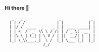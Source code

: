 ### Hi there 👋
```
   _   _                _             _
  | | / /              | |           | |
  | |/ /  ____  _    _ | |  ___  ____| |
  | | <  /  _  \\ \ / /| | / _ \(  __` |
  | |\ \ | (_| | \ V / | ||  __/| |  | |
  |_| \_\\___,_|  \ /  |_| \___||_|  |_|
                 /_/
```
<!--
**Kayleh/kayleh** is a ✨ _special_ ✨ repository because its `README.md` (this file) appears on your GitHub profile.

Here are some ideas to get you started:

- 🔭 I’m currently working on ...
- 🌱 I’m currently learning ...
- 👯 I’m looking to collaborate on ...
- 🤔 I’m looking for help with ...
- 💬 Ask me about ...
- 📫 How to reach me: ...
- 😄 Pronouns: ...
- ⚡ Fun fact: ...
-->
